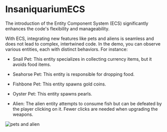 # InsaniquariumECS




The introduction of the Entity Component System (ECS) significantly enhances the code's flexibility and manageability.

With ECS, integrating new features like pets and aliens is seamless and does not lead to complex, intertwined code. In the demo, you can observe various entities, each with distinct behaviors. For instance:

- Snail Pet: This entity specializes in collecting currency items, but it avoids food items.

- Seahorse Pet: This entity is responsible for dropping food.

- Fishbone Pet: This entity spawns gold coins.

- Oyster Pet: This entity spawns pearls.

- Alien: The alien entity attempts to consume fish but can be defeated by the player clicking on it. Fewer clicks are needed when upgrading the weapons.


![pets and alien](./Animation.gif)